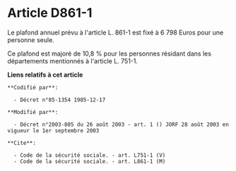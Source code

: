 # Article D861-1

Le plafond annuel prévu à l'article L. 861-1 est fixé à 6 798 Euros pour une personne seule.

Ce plafond est majoré de 10,8 % pour les personnes résidant dans les départements mentionnés à l'article L. 751-1.

**Liens relatifs à cet article**

	**Codifié par**:

	  - Décret n°85-1354 1985-12-17

	**Modifié par**:

	  - Décret n°2003-805 du 26 août 2003 - art. 1 () JORF 28 août 2003 en vigueur le 1er septembre 2003

	**Cite**:

	  - Code de la sécurité sociale. - art. L751-1 (V)
	  - Code de la sécurité sociale. - art. L861-1 (M)
